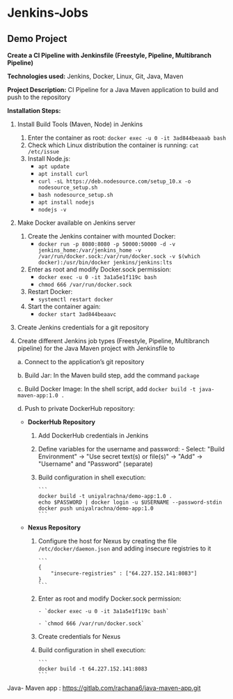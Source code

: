 # Jenkins-Jobs

## Demo Project

**Create a CI Pipeline with Jenkinsfile (Freestyle, Pipeline, Multibranch Pipeline)**

**Technologies used:** Jenkins, Docker, Linux, Git, Java, Maven

**Project Description:**
CI Pipeline for a Java Maven application to build and push to the repository

**Installation Steps:**
1. Install Build Tools (Maven, Node) in Jenkins
    1. Enter the container as root: `docker exec -u 0 -it 3ad844beaaab bash`
    2. Check which Linux distribution the container is running: `cat /etc/issue`
    3. Install Node.js:
        - `apt update`
        - `apt install curl`
        - `curl -sL https://deb.nodesource.com/setup_10.x -o nodesource_setup.sh`
        - `bash nodesource_setup.sh`
        - `apt install nodejs`
        - `nodejs -v`
2. Make Docker available on Jenkins server
    1. Create the Jenkins container with mounted Docker:
        - `docker run -p 8080:8080 -p 50000:50000 -d -v jenkins_home:/var/jenkins_home -v /var/run/docker.sock:/var/run/docker.sock -v $(which docker):/usr/bin/docker jenkins/jenkins:lts`
    2. Enter as root and modify Docker.sock permission:
        - `docker exec -u 0 -it 3a1a5e1f119c bash`
        - `chmod 666 /var/run/docker.sock`
    3. Restart Docker:
        - `systemctl restart docker`
    4. Start the container again:
        - `docker start 3ad844beaavc`
3. Create Jenkins credentials for a git repository
4. Create different Jenkins job types (Freestyle, Pipeline, Multibranch pipeline) for the Java Maven project with Jenkinsfile to

    a. Connect to the application’s git repository
    
    b. Build Jar: In the Maven build step, add the command `package`
    
    c. Build Docker Image: In the shell script, add `docker build -t java-maven-app:1.0 .`
    
    d. Push to private DockerHub repository:
    
      - **DockerHub Repository**
        
         1. Add DockerHub credentials in Jenkins
         2. Define variables for the username and password:
                - Select: "Build Environment" → "Use secret text(s) or file(s)" → "Add" → "Username" and "Password" (separate)
         3. Build configuration in shell execution:
         
                ```
                docker build -t uniyalrachna/demo-app:1.0 .
                echo $PASSWORD | docker login -u $USERNAME --password-stdin
                docker push uniyalrachna/demo-app:1.0
                ```
      - **Nexus Repository**
        
         1. Configure the host for Nexus by creating the file `/etc/docker/daemon.json` and adding insecure registries to it
            
                ```
                {
                    "insecure-registries" : ["64.227.152.141:8083"]
                }
                ```
                
         2. Enter as root and modify Docker.sock permission:
            
                - `docker exec -u 0 -it 3a1a5e1f119c bash`
                
                - `chmod 666 /var/run/docker.sock`
                
         3. Create credentials for Nexus
           
         4. Build configuration in shell execution:
         
                ```
                docker build -t 64.227.152.141:8083
                ```
                
Java- Maven app : https://gitlab.com/rachana6/java-maven-app.git
